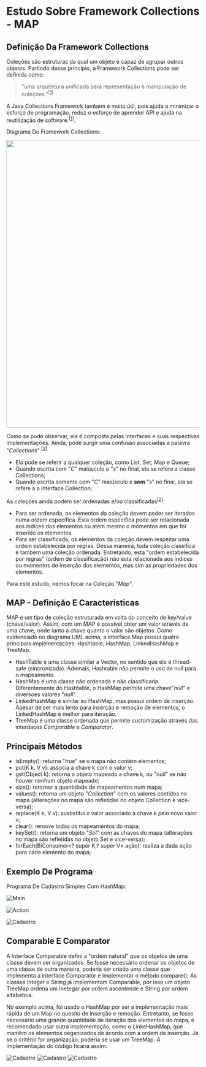 # Estudo Sobre Framework Collections - MAP
## Definição Da Framework Collections  
Coleções são estruturas da qual um objeto é capaz de agrupar outros objetos. Partindo desse princípio, a Framework Collections pode ser definida como:
> "uma arquitetura unificada para representação e manipulação de coleções."<sup>[[1]]</sup>

A Java Collections Framework também é muito útil, pois ajuda a minimizar o esforço de programação, reduz o esforço de aprender API e ajuda na reutilização de software.<sup>[[1]]</sup>.

Diagrama Do Framework Collections:

 <p align="center">
  <img align="center" src="Imagens/Framework.png" width=750>  
</p>

[1]: <https://docs.oracle.com/javase/tutorial/collections/intro/index.html>

Como se pode observar, ela é composta pelas interfaces e suas respectivas implementações. Ainda, pode surgir uma confusão associadas a palavra "_Collections_":<sup>[[2]]</sup>
- Ela pode se referir a qualquer coleção, como List, Set, Map e Queue;
- Quando escrita com "_C_" maiúsculo e "_s_" no final, ela se refere a classe Collections;
- Quando escrita somente com "_C_" maiúsculo e **sem** "_s_" no final, ela se refere a a interface Collection;

As coleções ainda podem ser ordenadas e/ou classificadas<sup>[[2]]</sup>:
* Para ser ordenada, os elementos da coleção devem poder ser iterados numa ordem específica. Esta ordem específica pode ser relacionada aos índices dos elementos ou atém mesmo o momentos em que foi inserido os elementos.
* Para ser classificada, os elementos da coleção devem respeitar uma ordem estabelecida por regras. Dessa maneira, toda coleção classifica é também uma coleção ordenada. Entretando, esta "ordem estabelecida por regras" (ordem de classificação) não esta relacionada aos indices ou momentos de inserção dos elementos, mas sim as propriedades dos elementos.

Para este estudo, iremos focar na Coleção "_Map_".

## MAP - Definição E Características
MAP é um tipo de coleção estruturada em volta do conceito de key/value (chave/valor). Assim, com um MAP é possível obter um valor através de uma chave, onde tanto a chave quanto o valor são objetos. Como evidenciado no diagrama UML acima, a interface Map possui quatro principais implementações: Hashtable, HashMap, LinkedHashMap e TreeMap.
- HashTable é uma classe similar a Vector, no sentido que ela é thread-safe (sincronizada). Ademais, Hashtable não permite o uso de null para o mapeamento.
- HashMap é uma classe não ordenada e não classificada. Diferentemente do Hashtable, o HashMap permite uma chave"_null_" e diversoes valores "_null_".
- LinkedHashMap é similar ao HashMap, mas possui ordem de inserção. Apesar de ser mais lento para inserção e remoção de elementos, o LinkedHashMap é melhor para iteração.
- TreeMap é uma classe ordenada que permite customização através das interdaces _Comparable_ e _Comparator_.

## Principais Métodos
- isEmpty(): returna "_true_" se o mapa não contém elementos;
- put(K k, V v): associa a chave k com o valor v;
- get(Object k): retorna o objeto mapeado a chave k, ou "_null_" se não houver nenhum objeto mapeado;
- size(): retornar a quantidade de mapeamentos num mapa;
- values(): retorna um objeto "_Collection_" com os valores contidos no mapa (alterações no mapa são refletidas no objeto Collection e vice-versa);
- replace(K k, V v): susbstitui o valor associado a chave k pelo novo valor  v;
- clear(): remove todos os mapeamentos do mapa;
- keySet(): retorna um objeto "_Set_" com as chaves do mapa (alterações no mapa são refletidas no objeto Set e vice-versa);
- forEach(BiConsumer<? super K,​? super V> ação): realiza a dada ação para cada elemento do mapa;

## Exemplo De Programa

Programa De Cadastro Simples Com HashMap:

![Main](https://raw.githubusercontent.com/Henrique194/DevJava/main/Collections/Imagens/Main.png)

![Action](https://raw.githubusercontent.com/Henrique194/DevJava/main/Collections/Imagens/Action.png)

![Cadastro](https://raw.githubusercontent.com/Henrique194/DevJava/main/Collections/Imagens/Cadastro.png)

## Comparable E Comparator
A Interface Comparable defini a "ordem natural" que os objetos de uma classe devem ser organizados. Se fosse necessário ordenar os objetos de uma classe de outra maneira, poderia ser criado uma classe que implementa a interface Comparator e implementar o método compare(); As classes Integer e String já implementam Comparable, por isso um objeto TreeMap ordena um Inetegar por ordem ascentende e String por ordem alfabética.

No exemplo acima, foi usado o HashMap por ser a implementação mais rápida de um Map no quesito de inserção e remoção. Entretanto, se fosse necessário uma grande quantidade de iteração dos elementos do mapa, é recomendado usar outra implementação, como o LinkeHashMap, que mantêm os elementos oeganizados de acordo com a ordem de inserção. Já se o critério for organização, poderia se usar um TreeMap. A implementação do código ficaria assim:

![Cadastro](https://raw.githubusercontent.com/Henrique194/DevJava/main/Collections/Imagens/CompMain.png)
![Cadastro](https://raw.githubusercontent.com/Henrique194/DevJava/main/Collections/Imagens/Clientes.png)
![Cadastro](https://raw.githubusercontent.com/Henrique194/DevJava/main/Collections/Imagens/QuantidadeComparator.png)

[1]: <https://docs.oracle.com/javase/tutorial/collections/intro/index.html>
[2]: <https://www.amazon.com.br/Certifica%C3%A7%C3%A3o-Para-Programador-Java-Estudos/dp/8576083035>
[3]: <https://docs.oracle.com/en/java/javase/16/docs/api/java.base/java/util/HashMap.html>
[4]: <https://docs.oracle.com/en/java/javase/16/docs/api/java.base/java/lang/Comparable.html>
[5]: <https://docs.oracle.com/en/java/javase/16/docs/api/java.base/java/util/Comparator.html>
